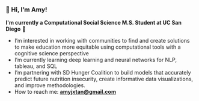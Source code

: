 ### 👋 Hi, I’m Amy!

**I'm currently a Computational Social Science M.S. Student at UC San Diego** 🌊
-  I’m interested in working with communities to find and create solutions to make education more equitable using computational tools with a cognitive science perspective
-  I’m currently learning deep learning and neural networks for NLP, tableau, and SQL
-  I’m  partnering with SD Hunger Coalition to build models that accurately predict future nutrition insecurity, create informative data visualizations, and improve methodologies.
-  How to reach me: **amyjxtan@gmail.com**

<!---
amyjxtan/amyjxtan is a ✨ special ✨ repository because its `README.md` (this file) appears on your GitHub profile.
You can click the Preview link to take a look at your changes.
--->
